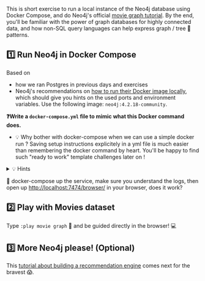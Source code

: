 This is short exercise to run a local instance of the Neo4j database using Docker Compose, and do Neo4j's official [movie graph tutorial](https://neo4j.com/developer/cypher/guide-cypher-basics/#cypher-movie-find). By the end, you'll be familiar with the power of graph databases for highly connected data, and how non-SQL query languages can help express graph / tree 🌳 patterns.

## 1️⃣ Run Neo4j in Docker Compose

Based on
- how we ran Postgres in previous days and exercises
- Neo4j's recommendations on [how to run their Docker image locally](https://neo4j.com/developer/docker/), which should give you hints on the used ports and environment variables. Use the following image: `neo4j:4.2.18-community`.


**❓Write a `docker-compose.yml` file to mimic what this Docker command does.**
- 💡 Why bother with docker-compose when we can use a simple docker run ? Saving setup instructions explicitely in a yml file is much easier than remembering the docker command by heart. You'll be happy to find such "ready to work" template challenges later on !

<details>
  <summary markdown='span'>💡 Hints</summary>

- To connect, type `neo4j` as the username and `s3cr3t` as the password, that's how we interpret their `NEO4J_AUTH=neo4j/s3cr3t` environment variable
- 💯 Did you create a `.env` file to store the `NEO4J_AUTH` environment variable value? Or did you hardcode it in the `docker-compose.yml` 😡. If the latter, modify your `docker-compose.yml` file and create a `.env` file based on the template from the `env-template`!
- Do not forget to also open the 7687 port❗ This port handles the communication between the database and Neo4j, and for example handles the database connection.

</details>

🧪 docker-compose up the service, make sure you understand the logs, then open up [http://localhost:7474/browser/](http://localhost:7474/browser/) in your browser, does it work?

## 2️⃣ Play with Movies dataset
Type `:play movie graph` 🎥 and be guided directly in the browser! 💻


## 3️⃣ More Neo4j please! (Optional)

This [tutorial about building a recommendation engine](https://neo4j.com/developer/cypher/guide-build-a-recommendation-engine/) comes next for the bravest 😱.

<br>
